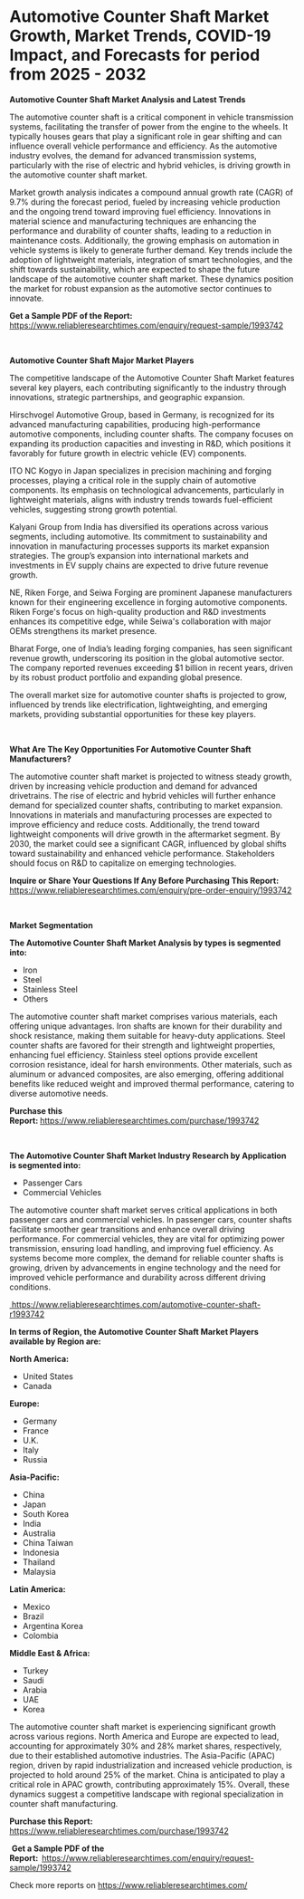 <p><h1>Automotive Counter Shaft Market Growth, Market Trends, COVID-19 Impact, and Forecasts for period from 2025 - 2032</h1></p><p><strong>Automotive Counter Shaft Market Analysis and Latest Trends</strong></p>
<p><p>The automotive counter shaft is a critical component in vehicle transmission systems, facilitating the transfer of power from the engine to the wheels. It typically houses gears that play a significant role in gear shifting and can influence overall vehicle performance and efficiency. As the automotive industry evolves, the demand for advanced transmission systems, particularly with the rise of electric and hybrid vehicles, is driving growth in the automotive counter shaft market.</p><p>Market growth analysis indicates a compound annual growth rate (CAGR) of 9.7% during the forecast period, fueled by increasing vehicle production and the ongoing trend toward improving fuel efficiency. Innovations in material science and manufacturing techniques are enhancing the performance and durability of counter shafts, leading to a reduction in maintenance costs. Additionally, the growing emphasis on automation in vehicle systems is likely to generate further demand. Key trends include the adoption of lightweight materials, integration of smart technologies, and the shift towards sustainability, which are expected to shape the future landscape of the automotive counter shaft market. These dynamics position the market for robust expansion as the automotive sector continues to innovate.</p></p>
<p><strong>Get a Sample PDF of the Report:&nbsp;</strong> <a href="https://www.reliableresearchtimes.com/enquiry/request-sample/1993742?utm_campaign=3059&utm_medium=2&utm_source=Github&utm_content=ia&utm_term=29032025&utm_id=automotive-counter-shaft">https://www.reliableresearchtimes.com/enquiry/request-sample/1993742</a></p>
<p>&nbsp;</p>
<p><strong>Automotive Counter Shaft Major Market Players</strong></p>
<p><p>The competitive landscape of the Automotive Counter Shaft Market features several key players, each contributing significantly to the industry through innovations, strategic partnerships, and geographic expansion. </p><p>Hirschvogel Automotive Group, based in Germany, is recognized for its advanced manufacturing capabilities, producing high-performance automotive components, including counter shafts. The company focuses on expanding its production capacities and investing in R&D, which positions it favorably for future growth in electric vehicle (EV) components.</p><p>ITO NC Kogyo in Japan specializes in precision machining and forging processes, playing a critical role in the supply chain of automotive components. Its emphasis on technological advancements, particularly in lightweight materials, aligns with industry trends towards fuel-efficient vehicles, suggesting strong growth potential.</p><p>Kalyani Group from India has diversified its operations across various segments, including automotive. Its commitment to sustainability and innovation in manufacturing processes supports its market expansion strategies. The group’s expansion into international markets and investments in EV supply chains are expected to drive future revenue growth.</p><p>NE, Riken Forge, and Seiwa Forging are prominent Japanese manufacturers known for their engineering excellence in forging automotive components. Riken Forge's focus on high-quality production and R&D investments enhances its competitive edge, while Seiwa's collaboration with major OEMs strengthens its market presence.</p><p>Bharat Forge, one of India’s leading forging companies, has seen significant revenue growth, underscoring its position in the global automotive sector. The company reported revenues exceeding $1 billion in recent years, driven by its robust product portfolio and expanding global presence.</p><p>The overall market size for automotive counter shafts is projected to grow, influenced by trends like electrification, lightweighting, and emerging markets, providing substantial opportunities for these key players.</p></p>
<p>&nbsp;</p>
<p><strong>What Are The Key Opportunities For Automotive Counter Shaft Manufacturers?</strong></p>
<p><p>The automotive counter shaft market is projected to witness steady growth, driven by increasing vehicle production and demand for advanced drivetrains. The rise of electric and hybrid vehicles will further enhance demand for specialized counter shafts, contributing to market expansion. Innovations in materials and manufacturing processes are expected to improve efficiency and reduce costs. Additionally, the trend toward lightweight components will drive growth in the aftermarket segment. By 2030, the market could see a significant CAGR, influenced by global shifts toward sustainability and enhanced vehicle performance. Stakeholders should focus on R&D to capitalize on emerging technologies.</p></p>
<p><strong>Inquire or Share Your Questions If Any Before Purchasing This Report:</strong> <a href="https://www.reliableresearchtimes.com/enquiry/pre-order-enquiry/1993742?utm_campaign=3059&utm_medium=2&utm_source=Github&utm_content=ia&utm_term=29032025&utm_id=automotive-counter-shaft">https://www.reliableresearchtimes.com/enquiry/pre-order-enquiry/1993742</a></p>
<p>&nbsp;</p>
<p><strong>Market Segmentation</strong></p>
<p><strong>The Automotive Counter Shaft Market Analysis by types is segmented into:</strong></p>
<p><ul><li>Iron</li><li>Steel</li><li>Stainless Steel</li><li>Others</li></ul></p>
<p><p>The automotive counter shaft market comprises various materials, each offering unique advantages. Iron shafts are known for their durability and shock resistance, making them suitable for heavy-duty applications. Steel counter shafts are favored for their strength and lightweight properties, enhancing fuel efficiency. Stainless steel options provide excellent corrosion resistance, ideal for harsh environments. Other materials, such as aluminum or advanced composites, are also emerging, offering additional benefits like reduced weight and improved thermal performance, catering to diverse automotive needs.</p></p>
<p><strong>Purchase this Report:&nbsp;</strong><a href="https://www.reliableresearchtimes.com/purchase/1993742?utm_campaign=3059&utm_medium=2&utm_source=Github&utm_content=ia&utm_term=29032025&utm_id=automotive-counter-shaft">https://www.reliableresearchtimes.com/purchase/1993742</a></p>
<p>&nbsp;</p>
<p><strong>The Automotive Counter Shaft Market Industry Research by Application is segmented into:</strong></p>
<p><ul><li>Passenger Cars</li><li>Commercial Vehicles</li></ul></p>
<p><p>The automotive counter shaft market serves critical applications in both passenger cars and commercial vehicles. In passenger cars, counter shafts facilitate smoother gear transitions and enhance overall driving performance. For commercial vehicles, they are vital for optimizing power transmission, ensuring load handling, and improving fuel efficiency. As systems become more complex, the demand for reliable counter shafts is growing, driven by advancements in engine technology and the need for improved vehicle performance and durability across different driving conditions.</p></p>
<p><a href="https://www.reliableresearchtimes.com/automotive-counter-shaft-r1993742?utm_campaign=3059&utm_medium=2&utm_source=Github&utm_content=ia&utm_term=29032025&utm_id=automotive-counter-shaft">&nbsp;https://www.reliableresearchtimes.com/automotive-counter-shaft-r1993742</a></p>
<p><strong>In terms of Region, the Automotive Counter Shaft Market Players available by Region are:</strong></p>
<p>
    <p> <strong> North America: </strong>
        <ul>
            <li>United States</li>
            <li>Canada</li>
        </ul>
        </p> 
    <p> <strong> Europe: </strong>
        <ul>
            <li>Germany</li>
            <li>France</li>
            <li>U.K.</li>
            <li>Italy</li>
            <li>Russia</li>
        </ul>
        </p> 
    <p> <strong> Asia-Pacific: </strong>
        <ul>
            <li>China</li>
            <li>Japan</li>
            <li>South Korea</li>
            <li>India</li>
            <li>Australia</li>
            <li>China Taiwan</li>
            <li>Indonesia</li>
            <li>Thailand</li>
            <li>Malaysia</li>
        </ul>
        </p> 
    <p> <strong> Latin America: </strong>
        <ul>
            <li>Mexico</li>
            <li>Brazil</li>
            <li>Argentina Korea</li>
            <li>Colombia</li>
        </ul>
        </p> 
    <p> <strong> Middle East & Africa: </strong>
        <ul>
            <li>Turkey</li>
            <li>Saudi</li>
            <li>Arabia</li>
            <li>UAE</li>
            <li>Korea</li>
        </ul>
    </p>
    </p>
<p><p>The automotive counter shaft market is experiencing significant growth across various regions. North America and Europe are expected to lead, accounting for approximately 30% and 28% market shares, respectively, due to their established automotive industries. The Asia-Pacific (APAC) region, driven by rapid industrialization and increased vehicle production, is projected to hold around 25% of the market. China is anticipated to play a critical role in APAC growth, contributing approximately 15%. Overall, these dynamics suggest a competitive landscape with regional specialization in counter shaft manufacturing.</p></p>
<p><strong>Purchase this Report: </strong><a href="https://www.reliableresearchtimes.com/purchase/1993742?utm_campaign=3059&utm_medium=2&utm_source=Github&utm_content=ia&utm_term=29032025&utm_id=automotive-counter-shaft">https://www.reliableresearchtimes.com/purchase/1993742</a></p>
<p>&nbsp;<strong>Get a Sample PDF of the Report:&nbsp;&nbsp;</strong><a href="https://www.reliableresearchtimes.com/enquiry/request-sample/1993742?utm_campaign=3059&utm_medium=2&utm_source=Github&utm_content=ia&utm_term=29032025&utm_id=automotive-counter-shaft">https://www.reliableresearchtimes.com/enquiry/request-sample/1993742</a></p>
<p><strong></strong></p>
<p>Check more reports on <a href="https://www.reliableresearchtimes.com/?utm_campaign=3059&utm_medium=2&utm_source=Github&utm_content=ia&utm_term=29032025&utm_id=automotive-counter-shaft">https://www.reliableresearchtimes.com/</a></p>